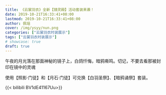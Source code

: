 ```yaml
---
title: 《云裳羽衣》全新【镜灵殿】活动套装来袭！
date: 2019-10-21T16:33:41+08:00
lastmod: 2019-10-21T16:33:41+08:00
author: 佩瑶
cover: /img/ysyy/nun.png
categories: ["云裳羽衣时装展示"]
tags: ["云裳羽衣时装展示"]
# showcase: true
draft: true
---
```

午夜的月光落在那面神秘的镜子上，白鸽忏悔，暗鸦嘶鸣。切记，不要去看那被封印在镜中的灵魂

<!--more-->

使用【照影·门徒】和【月石·门徒】可兑换【白羽圣祭】、【暗鸦诵祭】套装。 ​​​

{{< bilibili BV1dE41167Uu>}}